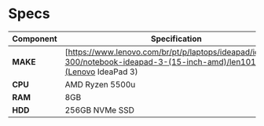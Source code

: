 # Specs

| Component | Specification                                                                                                                |
| --------- | ---------------------------------------------------------------------------------------------------------------------------- |
| **MAKE**  | [https://www.lenovo.com/br/pt/p/laptops/ideapad/ideapad-300/notebook-ideapad-3-(15-inch-amd)/len101i0010?](Lenovo IdeaPad 3) |
| **CPU**   | AMD Ryzen 5500u                                                                                                              |
| **RAM**   | 8GB                                                                                                                          |
| **HDD**   | 256GB NVMe SSD                                                                                                               |
